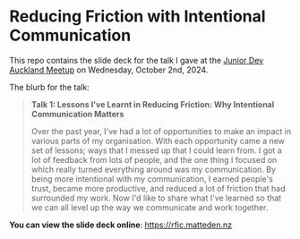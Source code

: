 # Reducing Friction with Intentional Communication

This repo contains the slide deck for the talk I gave at the [Junior Dev Auckland Meetup](https://www.meetup.com/JuniorDev-Auckland/) on Wednesday, October 2nd, 2024.

The blurb for the talk:
> **Talk 1: Lessons I've Learnt in Reducing Friction: Why Intentional Communication Matters**
> 
> Over the past year, I've had a lot of opportunities to make an impact in various parts of my organisation. With each opportunity came a new set of lessons; ways that I messed up that I could learn from. I got a lot of feedback from lots of people, and the one thing I focused on which really turned everything around was my communication. By being more intentional with my communication, I earned people's trust, became more productive, and reduced a lot of friction that had surrounded my work. Now I'd like to share what I've learned so that we can all level up the way we communicate and work together.

**You can view the slide deck online**: https://rfic.matteden.nz
